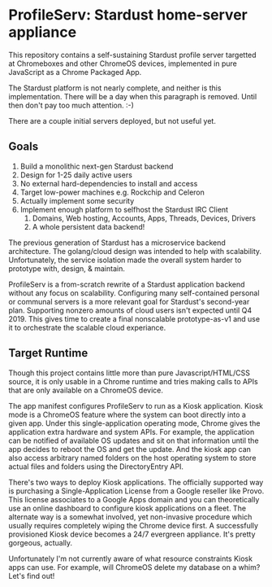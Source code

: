 # ProfileServ: Stardust home-server appliance

This repository contains a self-sustaining Stardust profile server
  targetted at Chromeboxes and other ChromeOS devices,
  implemented in pure JavaScript as a Chrome Packaged App.

The Stardust platform is not nearly complete,
  and neither is this implementation.
There will be a day when this paragraph is removed.
Until then don't pay too much attention. :-)

There are a couple initial servers deployed, but not useful yet.

## Goals

1. Build a monolithic next-gen Stardust backend
1. Design for 1-25 daily active users
1. No external hard-dependencies to install and access
1. Target low-power machines e.g. Rockchip and Celeron
1. Actually implement some security
1. Implement enough platform to selfhost the Stardust IRC Client
   1. Domains, Web hosting, Accounts, Apps, Threads, Devices, Drivers
   1. A whole persistent data backend!

The previous generation of Stardust has a microservice backend architecture.
The golang/cloud design was intended to help with scalability.
Unfortunately, the service isolation made the overall system
  harder to prototype with, design, & maintain.

ProfileServ is a from-scratch rewrite of a Stardust application backend
  without any focus on scalability.
Configuring many self-contained personal or communal servers
  is a more relevant goal for Stardust's second-year plan.
Supporting nonzero amounts of cloud users isn't expected until Q4 2019.
This gives time to create a final nonscalable prototype-as-v1
  and use it to orchestrate the scalable cloud experiance.
  
## Target Runtime

Though this project contains little more than pure Javascript/HTML/CSS source,
  it is only usable in a Chrome runtime and tries making calls
  to APIs that are only available on a ChromeOS device.

The app manifest configures ProfileServ to run as a Kiosk application.
Kiosk mode is a ChromeOS feature where the system can boot directly into a given app.
Under this single-application operating mode,
  Chrome gives the application extra hardware and system APIs.
For example, the application can be notified of available OS updates
  and sit on that information until the app decides to reboot the OS and get the update.
And the kiosk app can also access arbitrary named folders on the host operating system
  to store actual files and folders using the DirectoryEntry API.

There's two ways to deploy Kiosk applications.
The officially supported way is purchasing a Single-Application License
  from a Google reseller like Provo.
This license associates to a Google Apps domain and you can theoretically
  use an online dashboard to configure kiosk applications on a fleet.
The alternate way is a somewhat involved, yet non-invasive procedure
  which usually requires completely wiping the Chrome device first.
A successfully provisioned Kiosk device becomes a 24/7 evergreen appliance.
It's pretty gorgeous, actually.

Unfortunately I'm not currently aware of what resource constraints Kiosk apps can use.
For example, will ChromeOS delete my database on a whim? Let's find out!

